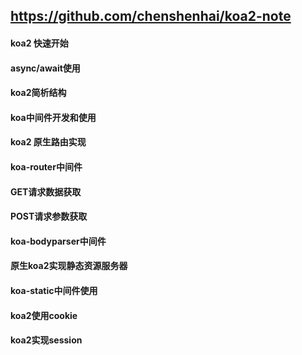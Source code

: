 ## https://github.com/chenshenhai/koa2-note

#### koa2 快速开始

#### async/await使用

#### koa2简析结构

#### koa中间件开发和使用

#### koa2 原生路由实现

#### koa-router中间件

#### GET请求数据获取

#### POST请求参数获取

#### koa-bodyparser中间件

#### 原生koa2实现静态资源服务器

#### koa-static中间件使用

#### koa2使用cookie

#### koa2实现session

####
####
####
####
####
####
####
####
####
####
####
####
####
####
####
####